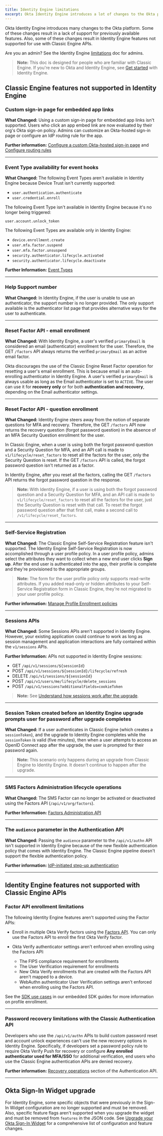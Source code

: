 ```yaml
---
title: Identity Engine limitations
excerpt: Okta Identity Engine introduces a lot of changes to the Okta platform. Some of these changes result in a lack of support for previously available features.
---
```


<ApiLifecycle access="ie" />

Okta Identity Engine introduces many changes to the Okta platform. Some of these changes result in a lack of support for previously available features. Also, some of these changes result in Identity Engine features not supported for use with Classic Engine APIs.

Are you an admin? See the Identity Engine [limitations](https://help.okta.com/okta_help.htm?type=oie&id=ext-oie-limitations) doc for admins.

> **Note:** This doc is designed for people who are familiar with Classic Engine. If you're new to Okta and Identity Engine, see [Get started](https://help.okta.com/okta_help.htm?type=oie&id=ext-get-started-oie) with Identity Engine.

## Classic Engine features not supported in Identity Engine

### Custom sign-in page for embedded app links

**What Changed:** Using a custom sign-in page for embedded app links isn't supported. Users who click an app embed link are now evaluated by their org's Okta sign-on policy. Admins can customize an Okta-hosted sign-in page or configure an IdP routing rule for the app.

**Further information:** [Configure a custom Okta-hosted sign-in page](/docs/guides/custom-widget/) and [Configure routing rules](https://help.okta.com/okta_help.htm?type=oie&id=ext_Identity_Provider_Discovery)

***

### Event Type availability for event hooks

**What Changed:** The following Event Types aren't available in Identity Engine because Device Trust isn't currently supported:

* `user.authentication.authenticate`
* `user.credential.enroll`

The following Event Type isn't available in Identity Engine because it's no longer being triggered:

`user.account.unlock_token`

The following Event Types are available only in Identity Engine:

* `device.enrollment.create`
* `user.mfa.factor.suspend`
* `user.mfa.factor.unsuspend`
* `security.authenticator.lifecycle.activated`
* `security.authenticator.lifecycle.deactivate`

**Further Information:** [Event Types](/docs/reference/api/event-types/)

***

### Help Support number

**What Changed:** In Identity Engine, if the user is unable to use an authenticator, the support number is no longer provided. The only support available is the authenticator list page that provides alternative ways for the user to authenticate.

***

### Reset Factor API - email enrollment

**What Changed:** With Identity Engine, a user's verified `primaryEmail` is considered an email (authenticator) enrollment for the user. Therefore, the GET `/factors` API always returns the verified `primaryEmail` as an active email factor.

Okta discourages the use of the Classic Engine Reset Factor operation for resetting a user's email enrollment. This is because email is an auto-enrolling authenticator in Identity Engine. A user's verified `primaryEmail` is always usable as long as the Email authenticator is set to `ACTIVE`. The user can use it for **recovery only** or for both **authentication and recovery**, depending on the Email authenticator settings.

***

### Reset Factor API - question enrollment

**What Changed:** Identity Engine steers away from the notion of separate questions for MFA and recovery. Therefore, the GET `/factors` API now returns the recovery question (forgot password question) in the absence of an MFA Security Question enrollment for the user.

In Classic Engine, when a user is using both the forgot password question and a Security Question for MFA, and an API call is made to `v1/lifecycle/reset_factors` to reset all the factors for the user, only the Security Question is reset. If the GET `/factors` API is called, the forgot password question isn't returned as a factor.

In Identity Engine, after you reset all the factors, calling the GET `/factors` API returns the forgot password question in the response.

> **Note:** With Identity Engine, if a user is using both the forgot password question and a Security Question for MFA, and an API call is made to `v1/lifecycle/reset_factors` to reset all the factors for the user, just the Security Question is reset with that call. To reset the forgot password question after that first call, make a second call to `/v1/lifecycle/reset_factors`.

***

### Self-Service Registration

**What Changed:** The Classic Engine Self-Service Registration feature isn't supported. The Identity Engine Self-Service Registration is now accomplished through a user profile policy. In a user profile policy, admins select the attributes they want to collect when a new end user clicks **Sign up**. After the end user is authenticated into the app, their profile is complete and they're provisioned to the appropriate groups.

> **Note:** The form for the user profile policy only supports read-write attributes. If you added read-only or hidden attributes to your Self-Service Registration form in Classic Engine, they're not migrated to your user profile policy.

**Further information:** [Manage Profile Enrollment policies](https://help.okta.com/okta_help.htm?type=oie&id=ext-create-profile-enrollment)

***

### Sessions APIs

**What Changed:** Some Sessions APIs aren't supported in Identity Engine. However, your existing application could continue to work as long as session management and application interactions are fully contained within the `v1/sessions` APIs.

**Further Information:** APIs not supported in Identity Engine sessions:

* GET `/api/v1/sessions/${sessionId}`
* POST `/api/v1/sessions/${sessionId}/lifecycle/refresh`
* DELETE `/api/v1/sessions/${sessionId}`
* POST `/api/v1/users/me/lifecycle/delete_sessions`
* POST `/api/v1/sessions?additionalFields=cookieToken`

> **Note:** See [Understand how sessions work after the upgrade](/docs/guides/oie-upgrade-sessions-api/main/).

***

### Session Token created before an Identity Engine upgrade prompts user for password after upgrade completes

**What Changed:** If a user authenticates in Classic Engine (which creates a `sessionToken`), and the upgrade to Identity Engine completes while the `sessionToken` is valid (five minutes), then when a user attempts to access an OpenID Connect app after the upgrade, the user is prompted for their password again.

> **Note:** This scenario only happens during an upgrade from Classic Engine to Identity Engine. It doesn't continue to happen after the upgrade.

***

### SMS Factors Administration lifecycle operations

**What Changed:** The SMS Factor can no longer be activated or deactivated using the Factors API (`/api/v1/org/factors`).

**Further Information:** [Factors Administration API](/docs/reference/api/factor-admin)

***

### The `audience` parameter in the Authentication API

**What Changed:** Passing the `audience` parameter to the `/api/v1/authn` API isn't supported in Identity Engine because of the new flexible authentication policy that comes with Identity Engine. The Classic Engine pipeline doesn't support the flexible authentication policy.

**Further information:** [IdP-initiated step-up authentication](/docs/reference/api/authn/#idp-initiated-step-up-authentication)

***

## Identity Engine features not supported with Classic Engine APIs

### Factor API enrollment limitations

The following Identity Engine features aren't supported using the Factor APIs:

* Enroll in multiple Okta Verify factors using the [Factors API](https://developer.okta.com/docs/api/openapi/okta-management/management/tag/UserFactor/#tag/UserFactor/operation/enrollFactor). You can only use the Factors API to enroll the first Okta Verify factor.
* Okta Verify authenticator settings aren't enforced when enrolling using the Factors API:

  * The FIPS compliance requirement for enrollments
  * The User Verification requirement for enrollments
  * New Okta Verify enrollments that are created with the Factors API aren't mapped to a device.
  * WebAuthn authenticator User Verification settings aren't enforced when enrolling using the Factors API.

See the [SDK use cases](/docs/guides/oie-embedded-common-org-setup/main/) in our embedded SDK guides for more information on profile enrollment.

***

### Password recovery limitations with the Classic Authentication API

Developers who use the `/api/v1/authn` APIs to build custom password reset and account unlock experiences can't use the new recovery options in Identity Engine. Specifically, if developers set a password policy rule to require Okta Verify Push for recovery or configure **Any enrolled authenticator used for MFA/SSO** for additional verification, end users who use the Classic Engine authentication APIs are denied recovery.

**Further information:** [Recovery operations](/docs/reference/api/authn/#recovery-operations) section of the Authentication API.

***

## Okta Sign-In Widget upgrade

For Identity Engine, some specific objects that were previously in the Sign-In Widget configuration are no longer supported and must be removed. Also, specific feature flags aren't supported when you upgrade the widget and must be removed from `features` in the JSON code. See [Upgrade your Okta Sign-In Widget](/docs/guides/oie-upgrade-sign-in-widget/main/) for a comprehensive list of configuration and feature changes.
